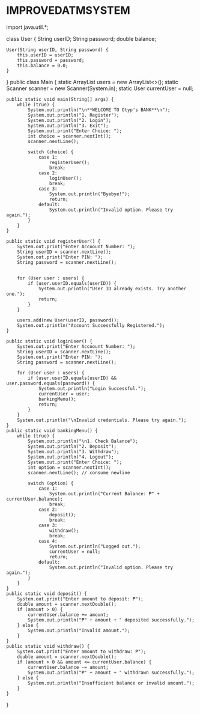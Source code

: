 # IMPROVEDATMSYSTEM
import java.util.*;

class User {
    String userID;
    String password;
    double balance;

    User(String userID, String password) {
        this.userID = userID;
        this.password = password;
        this.balance = 0.0;
    }
}
public class Main {
    static ArrayList<User> users = new ArrayList<>();
    static Scanner scanner = new Scanner(System.in);
    static User currentUser = null;

    public static void main(String[] args) {
        while (true) {
            System.out.println("\n**WELCOME TO Otyp's BANK**\n");
            System.out.println("1. Register");
            System.out.println("2. Login");
            System.out.println("3. Exit");
            System.out.print("Enter Choice: ");
            int choice = scanner.nextInt();
            scanner.nextLine();

            switch (choice) {
                case 1:
                    registerUser();
                    break;
                case 2:
                    loginUser();
                    break;
                case 3:
                    System.out.println("Byebye!");
                    return;
                default:
                    System.out.println("Invalid option. Please try again.");
            }
        }
    }

    public static void registerUser() {
        System.out.print("Enter Accoount Number: ");
        String userID = scanner.nextLine();
        System.out.print("Enter PIN: ");
        String password = scanner.nextLine();


        for (User user : users) {
            if (user.userID.equals(userID)) {
                System.out.println("User ID already exists. Try another one.");
                return;
            }
        }

        users.add(new User(userID, password));
        System.out.println("Account Successfully Registered.");
    }

    public static void loginUser() {
        System.out.print("Enter Accoount Number: ");
        String userID = scanner.nextLine();
        System.out.print("Enter PIN: ");
        String password = scanner.nextLine();

        for (User user : users) {
            if (user.userID.equals(userID) && user.password.equals(password)) {
                System.out.println("Login Successful.");
                currentUser = user;
                bankingMenu();
                return;
            }
        }
        System.out.println("\nInvalid credentials. Please try again.");
    }
    public static void bankingMenu() {
        while (true) {
            System.out.println("\n1. Check Balance");
            System.out.println("2. Deposit");
            System.out.println("3. Withdraw");
            System.out.println("4. Logout");
            System.out.print("Enter Choice: ");
            int option = scanner.nextInt();
            scanner.nextLine(); // consume newline

            switch (option) {
                case 1:
                    System.out.println("Current Balance: ₱" + currentUser.balance);
                    break;
                case 2:
                    deposit();
                    break;
                case 3:
                    withdraw();
                    break;
                case 4:
                    System.out.println("Logged out.");
                    currentUser = null;
                    return;
                default:
                    System.out.println("Invalid option. Please try again.");
            }
        }
    }
    public static void deposit() {
        System.out.print("Enter amount to deposit: ₱");
        double amount = scanner.nextDouble();
        if (amount > 0) {
            currentUser.balance += amount;
            System.out.println("₱" + amount + " deposited successfully.");
        } else {
            System.out.println("Invalid amount.");
        }
    }
    public static void withdraw() { 
        System.out.print("Enter amount to withdraw: ₱");
        double amount = scanner.nextDouble();
        if (amount > 0 && amount <= currentUser.balance) {
            currentUser.balance -= amount;
            System.out.println("₱" + amount + " withdrawn successfully.");
        } else {
            System.out.println("Insufficient balance or invalid amount.");
        }
    }
}
